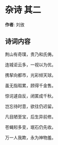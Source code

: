 # 杂诗  其二

**作者**: 刘攽

## 诗词内容

荆山有奇璞，贵乃和氏俦。

连城讵云多，一视以为优。

携挈向都市，光彩倾天球。

虽无指瑕累，顾得千金售。

惊诧遽自反，闭匿成千秋。

岂忘待时意，欲往仍迟留。

凡目陋至宝，后生异前修。

苍蝇矧多变，珉石仍先收。

万一人我欺，永为神物羞。


